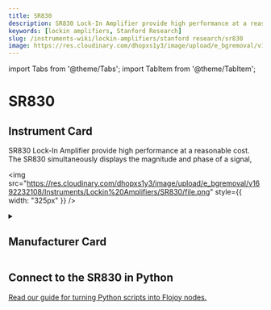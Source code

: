 ```yaml
---
title: SR830
description: SR830 Lock-In Amplifier provide high performance at a reasonable cost. The SR830 simultaneously displays the magnitude and phase of a signal,
keywords: [lockin amplifiers, Stanford Research]
slug: /instruments-wiki/lockin-amplifiers/stanford research/sr830
image: https://res.cloudinary.com/dhopxs1y3/image/upload/e_bgremoval/v1692232108/Instruments/Lockin%20Amplifiers/SR830/file.png
---
```


import Tabs from '@theme/Tabs';
import TabItem from '@theme/TabItem';

# SR830

## Instrument Card

<div className="flex">

<div>

SR830 Lock-In Amplifier provide high performance at a reasonable cost. The SR830 simultaneously displays the magnitude and phase of a signal,

</div>

<img src="https://res.cloudinary.com/dhopxs1y3/image/upload/e_bgremoval/v1692232108/Instruments/Lockin%20Amplifiers/SR830/file.png" style={{ width: "325px" }} />

</div>

<details>
<summary><h2>Manufacturer Card</h2></summary>

<img src="https://res.cloudinary.com/dhopxs1y3/image/upload/e_bgremoval/v1692126012/Instruments/Vendor%20Logos/Stanford_Research.png" style={{ width: "100%", objectFit: "cover" }} />

Stanford Research Systems is a maker of general test and measurement instruments. The company was founded in 1980, is privately held, and is not affiliated with Stanford University. <a href="https://www.thinksrs.com/">Website</a>.

<ul>
  <li>Headquarters: USA</li>
  <li>Yearly Revenue (millions, USD): 25.0</li>
</ul>
</details>

## Connect to the SR830 in Python

[Read our guide for turning Python scripts into Flojoy nodes.](https://docs.flojoy.ai/custom-nodes/creating-custom-node/)


